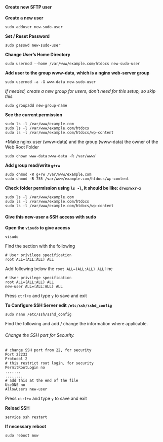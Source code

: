 #### Create new SFTP user

**Create a new user**

`sudo adduser new-sudo-user`

**Set / Reset Password**

`sudo passwd new-sudo-user`

**Change User’s Home Directory**

`sudo usermod --home /var/www/example.com/htdocs new-sudo-user`

**Add user to the group www-data, which is a nginx web-server group**

`sudo usermod -a -G www-data new-sudo-user`

*If needed, create a new group for users, don't need for this setup, so skip this*

`sudo groupadd new-group-name`

**See the current permission**

```
sudo ls -l /var/www/example.com
sudo ls -l /var/www/example.com/htdocs
sudo ls -l /var/www/example.com/htdocs/wp-content
```

*Make nginx user (www-data) and the group (www-data) the owner of the Web Root Folder

`sudo chown www-data:www-data -R /var/www/`

**Add group read/write `g+rw`**

```
sudo chmod -R g+rw /var/www/example.com
sudo chmod -R 755 /var/www/example.com/htdocs/wp-content
```

**Check folder permission using `ls -l`, it should be like: `drwxrwxr-x`**

```
sudo ls -l /var/www/example.com
sudo ls -l /var/www/example.com/htdocs
sudo ls -l /var/www/example.com/htdocs/wp-content
```

#### Give this new-user a SSH access with sudo 

**Open the `visudo` to give access**

`visudo`

Find the section with the following

```
# User privilege specification
root ALL=(ALL:ALL) ALL
```

Add following below the `root ALL=(ALL:ALL) ALL` line

```
# User privilege specification
root ALL=(ALL:ALL) ALL
new-user ALL=(ALL:ALL) ALL
```

Press `ctrl+x` and type `y` to save and exit

**To Configure SSH Server edit `/etc/ssh/sshd_config`**

`sudo nano /etc/ssh/sshd_config`

Find the following and add / change the information where applicable. 

###### Change the SSH port for Security.

```
# change SSH port from 22, for security
Port 22233
Protocol 2
# this restrict root login, for security
PermitRootLogin no 
.......
........
# add this at the end of the file
UseDNS no
AllowUsers new-user
```

Press `ctrl+x` and type `y` to save and exit

**Reload SSH**

`service ssh restart`

**If necessary reboot**

`sudo reboot now`






